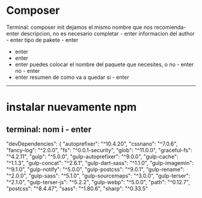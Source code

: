# Composer

Terminal: composer init
dejamos el mismo nombre que nos recomienda- enter
descripcion, no es necesario completar - enter
informacion del author - enter
tipo de pakete - enter
- enter
- enter
- enter
puedes colocar el nombre del paquete que necesites, o no - enter
no - enter
- enter
resumen de como va a quedar
si - enter

--------------------
# instalar nuevamente npm
terminal: nom i - enter
---------------------



  "devDependencies": {
    "autoprefixer": "^10.4.20",
    "cssnano": "^7.0.6",
    "fancy-log": "^2.0.0",
    "fs": "^0.0.1-security",
    "glob": "^11.0.0",
    "graceful-fs": "^4.2.11",
    "gulp": "^5.0.0",
    "gulp-autoprefixer": "^9.0.0",
    "gulp-cache": "^1.1.3",
    "gulp-concat": "^2.6.1",
    "gulp-dart-sass": "^1.1.0",
    "gulp-imagemin": "^9.1.0",
    "gulp-notify": "^5.0.0",
    "gulp-postcss": "^9.0.1",
    "gulp-rename": "^2.0.0",
    "gulp-sass": "^5.1.0",
    "gulp-sourcemaps": "^3.0.0",
    "gulp-terser": "^2.1.0",
    "gulp-terser-js": "^5.2.2",
    "gulp-webp": "^5.0.0",
    "path": "^0.12.7",
    "postcss": "^8.4.47",
    "sass": "^1.80.6",
    "sharp": "^0.33.5"


